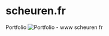 # scheuren.fr
Portfolio
![Portfolio - www scheuren fr](https://user-images.githubusercontent.com/110463007/229363016-91f3c4e3-2294-4ae8-af65-7ab57a0a4b9d.png)

